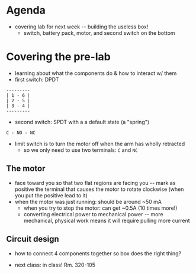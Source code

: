 # Agenda
- covering lab for next week -- building the useless box!
	- switch, battery pack, motor, and second switch on the bottom

# Covering the pre-lab
- learning about what the components do & how to interact w/ them
- first switch: DPDT
```
---------
| 1 - 6 |
| 2 - 5 |
| 3 - 4 |
---------
```
- second switch: SPDT with a a default state (a "spring")
```
C - NO - NC
```
- limit switch is to turn the motor off when the arm has wholly retracted
	- so we only need to use two terminals: `C` and `NC`

## The motor
- face toward you so that two flat regions are facing you -- mark as positive the terminal that causes the motor to rotate clockwise (when you put the positive lead to it)
- when the motor was just running: should be around ~50 mA
	- when you try to stop the motor: can get ~0.5A (10 times more!)
	- converting electrical power to mechanical power -- more mechanical, physical work means it will require pulling more current

## Circuit design
- how to connect 4 components together so box does the right thing?

- next class: in class! Rm. 320-105